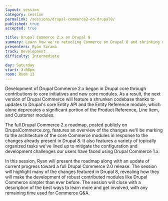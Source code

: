 ```yaml
---
layout: session
category: session
permalink: /sessions/drupal-commerce2-on-drupal8/
published: true
accepted: true

title: Drupal Commerce 2.x on Drupal 8
summary: Learn how we're retooling Commerce on Drupal 8 and shrinking our codebase thanks to new features in Drupal core.
presenters: Ryan Szrama
track: Development
difficulty: Intermediate

day: Saturday
start: 3:00pm
room: Room 13
---
```


Development of Drupal Commerce 2.x began in Drupal core through contributions to core initiatives and new core modules. As a result, the next version of Drupal Commerce will feature a shrunken codebase thanks to updates to Drupal's core Entity API and the Entity Reference module, which alone deprecates a significant portion of the Product Reference, Line Item, and Customer modules.

The full Drupal Commerce 2.x roadmap, posted publicly on DrupalCommerce.org, features an overview of the changes we'll be marking to the architecture of the core Commerce modules in response to the changes already present in Drupal 8. It also features a variety of topically organized tasks we've lined up to mitigate the configuration and development challenges our users have faced using Drupal Commerce 1.x.

In this session, Ryan will present the roadmap along with an update of current progress toward a full Drupal Commerce 2.0 release. The session will highlight many of the changes featured in Drupal 8, revealing how they will make the development of robust contributed modules like Drupal Commerce simpler than ever before. The session will close with a description of the best ways to learn more and get involved, with any remaining time used for Commerce Q&A.
